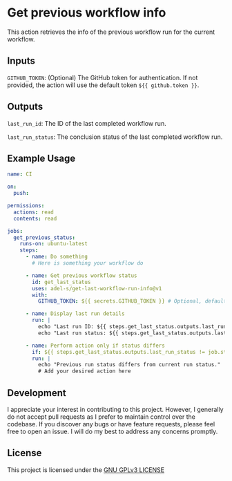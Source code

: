 # Get previous workflow info

This action retrieves the info of the previous workflow run for the current workflow.

## Inputs

`GITHUB_TOKEN`: (Optional) The GitHub token for authentication. If not provided, the action will use the default token `${{ github.token }}`.

## Outputs

`last_run_id`: The ID of the last completed workflow run.

`last_run_status`: The conclusion status of the last completed workflow run.

## Example Usage

```yaml
name: CI

on:
  push:

permissions:
  actions: read
  contents: read

jobs:
  get_previous_status:
    runs-on: ubuntu-latest
    steps:
      - name: Do something
        # Here is something your workflow do

      - name: Get previous workflow status
        id: get_last_status
        uses: adel-s/get-last-workflow-run-info@v1
        with:
          GITHUB_TOKEN: ${{ secrets.GITHUB_TOKEN }} # Optional, default is ${{ github.token }}

      - name: Display last run details
        run: |
          echo "Last run ID: ${{ steps.get_last_status.outputs.last_run_id }}"
          echo "Last run status: ${{ steps.get_last_status.outputs.last_run_status }}"

      - name: Perform action only if status differs
        if: ${{ steps.get_last_status.outputs.last_run_status != job.status }}
        run: |
          echo "Previous run status differs from current run status."
          # Add your desired action here
```

## Development
I appreciate your interest in contributing to this project. However, I generally do not accept pull requests as I prefer to maintain control over the codebase. 
If you discover any bugs or have feature requests, please feel free to open an issue. I will do my best to address any concerns promptly.

## License
This project is licensed under the [GNU GPLv3 LICENSE](./LICENSE)

